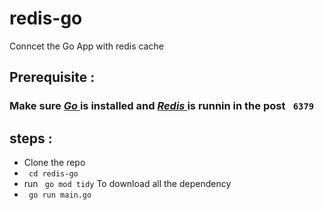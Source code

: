 # redis-go

Conncet the Go App with redis cache 

## Prerequisite : 
  <h3> Make sure <b><i><a href="https://golang.org/doc/"> Go </a></i></b> is installed and <b><i><a href="https://redis.io/clients#go"> Redis </a></i></b> is runnin in the post <code> 6379 </code> </h3>

## steps : 
  <ul>
    <li> Clone the repo </li> 
    <li> <code> cd redis-go </code> </li>
    <li> run <code> go mod tidy</code>   To download all the dependency </li>
    <li> <code> go run main.go </code> </li>
  </ul>
